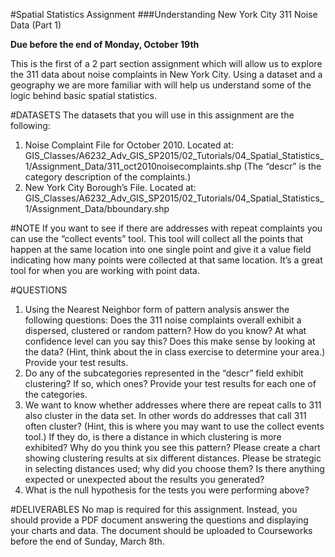 #Spatial Statistics Assignment
###Understanding New York City 311 Noise Data (Part 1)

**Due before the end of Monday, October 19th**

This is the first of a 2 part section assignment which will allow us to explore the 311 data about noise complaints in New York City. Using a dataset and a geography we are more familiar with will help us understand some of the logic behind basic spatial statistics.

#DATASETS
The datasets that you will use in this assignment are the following:
1. Noise Complaint File for October 2010. Located at: GIS_Classes/A6232_Adv_GIS_SP2015/02_Tutorials/04_Spatial_Statistics_1/Assignment_Data/311_oct2010noisecomplaints.shp
(The “descr” is the category description of the complaints.)
2. New York City Borough’s File. Located at:
GIS_Classes/A6232_Adv_GIS_SP2015/02_Tutorials/04_Spatial_Statistics_1/Assignment_Data/bboundary.shp
 
#NOTE
If you want to see if there are addresses with repeat complaints you can use the “collect events” tool. This tool will collect all the points that happen at the same location into one single point and give it a value field indicating how many points were collected at that same location. It’s a great tool for when you are working with point data.

#QUESTIONS
1. Using the Nearest Neighbor form of pattern analysis answer the following questions: Does the 311 noise complaints overall exhibit a dispersed, clustered or random pattern? How do you know? At what confidence level can you say this? Does this make sense by looking at the data? (Hint, think about the in class exercise to determine your area.) Provide your test results.
2. Do any of the subcategories represented in the “descr” field exhibit clustering? If so, which ones? Provide your test results for each one of the categories.
3. We want to know whether addresses where there are repeat calls to 311 also cluster in the data set. In other words do addresses that call 311 often cluster?  (Hint, this is where you may want to use the collect events tool.) If they do, is there a distance in which clustering is more exhibited? Why do you think you see this pattern? Please create a chart showing clustering results at six different distances. Please be strategic in selecting distances used; why did you choose them? Is there anything expected or unexpected about the results you generated?
4. What is the null hypothesis for the tests you were performing above?
 
#DELIVERABLES
No map is required for this assignment. Instead, you should provide a PDF document answering the questions and displaying your charts and data. The document should be uploaded to Courseworks before the end of Sunday, March 8th.
